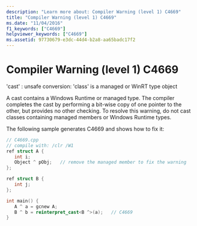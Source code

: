 ```yaml
---
description: "Learn more about: Compiler Warning (level 1) C4669"
title: "Compiler Warning (level 1) C4669"
ms.date: "11/04/2016"
f1_keywords: ["C4669"]
helpviewer_keywords: ["C4669"]
ms.assetid: 97730679-e3dc-44d4-b2a8-aa65badc17f2
---
```

# Compiler Warning (level 1) C4669

'cast' : unsafe conversion: 'class' is a managed or WinRT type object

A cast contains a Windows Runtime or managed type. The compiler completes the cast by performing a bit-wise copy of one pointer to the other, but provides no other checking. To resolve this warning, do not cast classes containing managed members or Windows Runtime types.

The following sample generates C4669 and shows how to fix it:

```cpp
// C4669.cpp
// compile with: /clr /W1
ref struct A {
   int i;
   Object ^ pObj;   // remove the managed member to fix the warning
};

ref struct B {
   int j;
};

int main() {
   A ^ a = gcnew A;
   B ^ b = reinterpret_cast<B ^>(a);   // C4669
}
```
